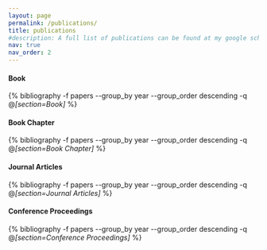 ```yaml
---
layout: page
permalink: /publications/
title: publications
#description: A full list of publications can be found at my google scholar page.
nav: true
nav_order: 2
---
```


<!-- _pages/publications.md -->


<div class="publications">

<h4>Book</h4>

{% bibliography -f papers --group_by year --group_order descending -q @*[section=Book]* %}

</div>

<div class="publications">

<h4>Book Chapter</h4>

{% bibliography -f papers --group_by year --group_order descending -q @*[section=Book Chapter]* %}

</div>

<div class="publications">

<h4>Journal Articles</h4>

{% bibliography -f papers --group_by year --group_order descending -q @*[section=Journal Articles]* %}

</div>

<div class="publications">

<h4>Conference Proceedings</h4>

{% bibliography -f papers --group_by year --group_order descending -q @*[section=Conference Proceedings]* %}

</div>


